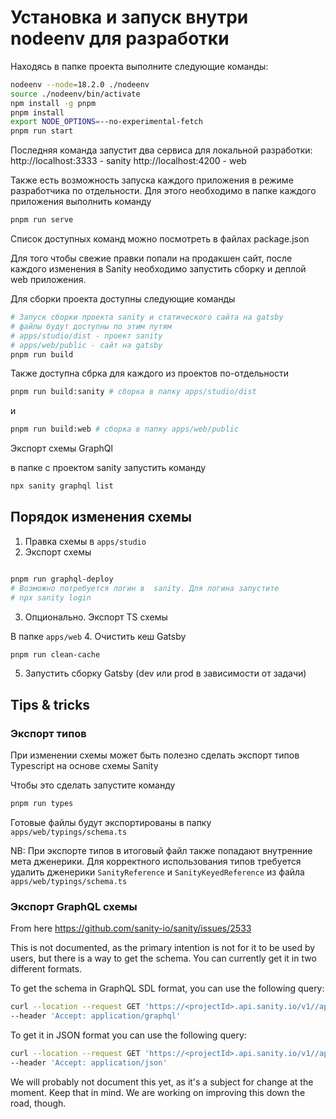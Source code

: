 # Установка и запуск внутри nodeenv для разработки

Находясь в папке проекта выполните следующие команды:

```bash
nodeenv --node=18.2.0 ./nodeenv
source ./nodeenv/bin/activate
npm install -g pnpm
pnpm install
export NODE_OPTIONS=--no-experimental-fetch
pnpm run start
```

Последняя команда запустит два сервиса для локальной разработки:
http://localhost:3333 - sanity
http://localhost:4200 - web

Также есть возможность запуска каждого приложения в режиме разработчика по отдельности.
Для этого необходимо в папке каждого приложения выполнить команду

```bash
pnpm run serve
```
Список доступных команд можно посмотреть в файлах package.json

Для того чтобы свежие правки попали на продакшен сайт, после каждого изменения в Sanity необходимо запустить сборку и деплой web приложения.

Для сборки проекта доступны следующие команды
```bash
# Запуск сборки проекта sanity и статического сайта на gatsby
# файлы будут доступны по этим путям
# apps/studio/dist - проект sanity
# apps/web/public - сайт на gatsby
pnpm run build
```
Также доступна сбрка для каждого из проектов по-отдельности
```bash
pnpm run build:sanity # сборка в папку apps/studio/dist
```
и
```bash
pnpm run build:web # сборка в папку apps/web/public
```

Экспорт схемы GraphQl

в папке с проектом sanity запустить команду
```bash
npx sanity graphql list

```

## Порядок изменения схемы

1. Правка схемы в `apps/studio`
2. Экспорт схемы
```bash

pnpm run graphql-deploy
# Возможно потребуется логин в  sanity. Для логина запустите
# npx sanity login
```
3. Опционально. Экспорт TS схемы

В папке `apps/web`
4. Очистить кеш Gatsby
```bash
pnpm run clean-cache
```
5. Запустить сборку Gatsby (dev или prod в зависимости от задачи)



## Tips & tricks


### Экспорт типов
При изменении схемы может быть полезно сделать экспорт типов Typescript на основе схемы Sanity

Чтобы это сделать запустите команду
```bash
pnpm run types
```

Готовые файлы будут экспортированы в папку `apps/web/typings/schema.ts`

NB: При экспорте типов в итоговый файл также попадают внутренние мета дженерики. Для корректного использования типов требуется удалить дженерики `SanityReference` и `SanityKeyedReference` из файла `apps/web/typings/schema.ts`


### Экспорт GraphQL схемы

From here https://github.com/sanity-io/sanity/issues/2533

This is not documented, as the primary intention is not for it to be used by users, but there is a way to get the schema. You can currently get it in two different formats.

To get the schema in GraphQL SDL format, you can use the following query:
```bash
curl --location --request GET 'https://<projectId>.api.sanity.io/v1//apis/graphql/<dataset>/<tag>' \
--header 'Accept: application/graphql'
```
To get it in JSON format you can use the following query:
```bash
curl --location --request GET 'https://<projectId>.api.sanity.io/v1//apis/graphql/<dataset>/<tag>' \
--header 'Accept: application/json'
```
We will probably not document this yet, as it's a subject for change at the moment. Keep that in mind. We are working on improving this down the road, though.

